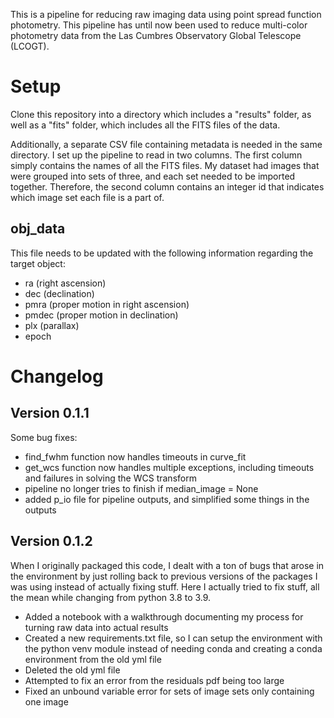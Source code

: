 This is a pipeline for reducing raw imaging data using point spread function photometry. This pipeline has until now been used to reduce multi-color photometry data from the Las Cumbres Observatory Global Telescope (LCOGT).

# Setup

Clone this repository into a directory which includes a "results" folder, as well as a "fits" folder, which includes all the FITS files of the data. 

Additionally, a separate CSV file containing metadata is needed in the same directory. I set up the pipeline to read in two columns. The first column simply contains the names of all the FITS files. My dataset had images that were grouped into sets of three, and each set needed to be imported together. Therefore, the second column contains an integer id that indicates which image set each file is a part of.

## obj_data

This file needs to be updated with the following information regarding the target object:

- ra (right ascension)
- dec (declination)
- pmra (proper motion in right ascension)
- pmdec (proper motion in declination)
- plx (parallax)
- epoch

# Changelog

## Version 0.1.1
Some bug fixes:
- find_fwhm function now handles timeouts in curve_fit
- get_wcs function now handles multiple exceptions, including timeouts and
  failures in solving the WCS transform
- pipeline no longer tries to finish if median_image = None
- added p_io file for pipeline outputs, and simplified some things in the outputs

## Version 0.1.2
When I originally packaged this code, I dealt with a ton of bugs that arose in the environment by just rolling back to previous versions of the packages I was using instead of actually fixing stuff. Here I actually tried to fix stuff, all the mean while changing from python 3.8 to 3.9.
- Added a notebook with a walkthrough documenting my process for turning raw data into actual results
- Created a new requirements.txt file, so I can setup the environment with the python venv module instead of needing conda and creating a conda environment from the old yml file
- Deleted the old yml file
- Attempted to fix an error from the residuals pdf being too large
- Fixed an unbound variable error for sets of image sets only containing one image